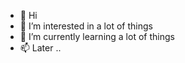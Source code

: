 - 👋 Hi
- 👀 I’m interested in a lot of things
- 🌱 I’m currently learning a lot of things
- 📫 Later ..

<!---
bcamb/bcamb is a ✨ special ✨ repository because its `README.md` (this file) appears on your GitHub profile.
You can click the Preview link to take a look at your changes.
--->
